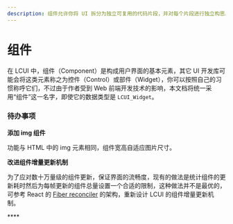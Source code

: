 ```yaml
---
description: 组件允许你将 UI 拆分为独立可复用的代码片段，并对每个片段进行独立构思。
---
```


# 组件

在 LCUI 中，组件（Component）是构成用户界面的基本元素，其它 UI 开发库可能会将这类元素称之为控件（Control）或部件（Widget），你可以按照自己的习惯称呼它们，不过由于作者受到 Web 前端开发技术的影响，本文档将统一采用“组件”这一名字，即使它的数据类型是 `LCUI_Widget`。

### 待办事项

**添加 img 组件**

功能与 HTML 中的 img 元素相同，组件宽高自适应图片尺寸。

**改进组件增量更新机制**

为了应对数十万量级的组件更新，保证界面的流畅度，现有的做法是统计组件的更新耗时然后为每帧更新的组件总量设置一个合适的限制，这种做法并不是最优的，可参考 React 的 [Fiber reconciler](https://zh-hans.reactjs.org/docs/codebase-overview.html#fiber-reconciler) 的架构，重新设计 LCUI 的组件增量更新机制。

\*\*\*\*

